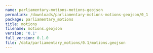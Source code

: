 ```yaml
---
name: parliamentary-motions-motions-geojson
permalink: /downloads/parliamentary-motions-motions-geojson/0_1
package: parliamentary_motions
title: motions
filename: motions.geojson
version: '0.1'
full_version: 0.1.0
file: /data/parliamentary_motions/0.1/motions.geojson
---
```

